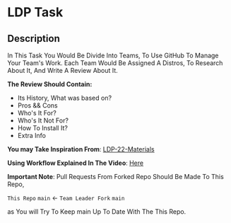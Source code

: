 # LDP Task


## Description
In This Task You Would Be Divide Into Teams, To Use GitHub To Manage Your Team's Work.
Each Team Would Be Assigned A Distros, To Research About It, And Write A Review About It.

**The Review Should Contain:**
- Its History, What was based on?
- Pros && Cons
- Who's It For?
- Who's It Not For?
- How To Install It?
- Extra Info

**You may Take Inspiration From**: 
[LDP-22-Materials](
https://github.com/Open-Source-Community/LDP-22-Materials)

**Using Workflow Explained In The Video**: [Here](https://drive.google.com/file/d/1u5BeF0iXvutZbKZ_hZ2swMjwKiLdvhbd/view)


**Important Note**: Pull Requests From Forked Repo Should Be Made To This Repo, 

`This Repo` `main` <- `Team Leader Fork` `main`

as You will Try To Keep main Up To Date With The This Repo.

